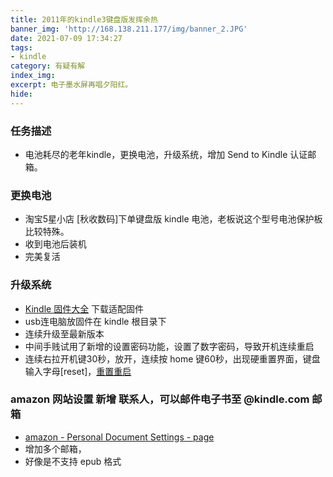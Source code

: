 ```yaml
---
title: 2011年的kindle3键盘版发挥余热
banner_img: 'http://168.138.211.177/img/banner_2.JPG'
date: 2021-07-09 17:34:27
tags:
- kindle
category: 有疑有解
index_img:
excerpt: 电子墨水屏再唱夕阳红。
hide:
---
```

### 任务描述
- 电池耗尽的老年kindle，更换电池，升级系统，增加 Send to Kindle 认证邮箱。
### 更换电池 
- 淘宝5星小店 [秋收数码]下单键盘版 kindle 电池，老板说这个型号电池保护板比较特殊。
- 收到电池后装机
- 完美复活
### 升级系统 
- [Kindle 固件大全](https://bookfere.com/update) 下载适配固件
- usb连电脑放固件在 kindle 根目录下
- 连续升级至最新版本
- 中间手贱试用了新增的设置密码功能，设置了数字密码，导致开机连续重启
- 连续右拉开机键30秒，放开，连续按 home 键60秒，出现硬重置界面，键盘输入字母[reset]，[重置重启](https://kurtsthoughts.com/2013/01/02/howto-softhard-reset-your-kindle-3g-w-keyboard/)
 ### amazon 网站设置 新增 联系人，可以邮件电子书至 @kindle.com 邮箱
- [amazon - Personal Document Settings - page ](https://www.amazon.com/hz/mycd/myx#/home/settings/payment)
- 增加多个邮箱，
- 好像是不支持 epub 格式
